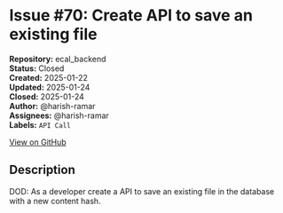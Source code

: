 # Issue #70: Create API to save an existing file

**Repository:** ecal_backend  
**Status:** Closed  
**Created:** 2025-01-22  
**Updated:** 2025-01-24  
**Closed:** 2025-01-24  
**Author:** @harish-ramar  
**Assignees:** @harish-ramar  
**Labels:** `API Call`  

[View on GitHub](https://github.com/Simtestlab/ecal_backend/issues/70)

## Description

DOD: As a developer create a API to save an existing file in the database with a new content hash.